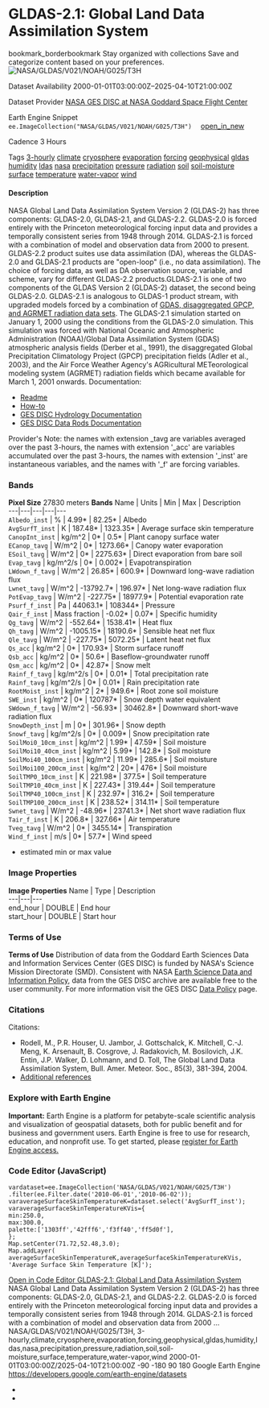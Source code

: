  
#  GLDAS-2.1: Global Land Data Assimilation System 
bookmark_borderbookmark Stay organized with collections  Save and categorize content based on your preferences. 
![NASA/GLDAS/V021/NOAH/G025/T3H](https://developers.google.com/earth-engine/datasets/images/NASA/NASA_GLDAS_V021_NOAH_G025_T3H_sample.png) 

Dataset Availability
    2000-01-01T03:00:00Z–2025-04-10T21:00:00Z 

Dataset Provider
     [ NASA GES DISC at NASA Goddard Space Flight Center ](https://doi.org/10.5067/E7TYRXPJKWOQ) 

Earth Engine Snippet
     `    ee.ImageCollection("NASA/GLDAS/V021/NOAH/G025/T3H")   ` [ open_in_new ](https://code.earthengine.google.com/?scriptPath=Examples:Datasets/NASA/NASA_GLDAS_V021_NOAH_G025_T3H) 

Cadence
    3 Hours 

Tags
     [3-hourly](https://developers.google.com/earth-engine/datasets/tags/3-hourly) [climate](https://developers.google.com/earth-engine/datasets/tags/climate) [cryosphere](https://developers.google.com/earth-engine/datasets/tags/cryosphere) [evaporation](https://developers.google.com/earth-engine/datasets/tags/evaporation) [forcing](https://developers.google.com/earth-engine/datasets/tags/forcing) [geophysical](https://developers.google.com/earth-engine/datasets/tags/geophysical) [gldas](https://developers.google.com/earth-engine/datasets/tags/gldas) [humidity](https://developers.google.com/earth-engine/datasets/tags/humidity) [ldas](https://developers.google.com/earth-engine/datasets/tags/ldas) [nasa](https://developers.google.com/earth-engine/datasets/tags/nasa) [precipitation](https://developers.google.com/earth-engine/datasets/tags/precipitation) [pressure](https://developers.google.com/earth-engine/datasets/tags/pressure) [radiation](https://developers.google.com/earth-engine/datasets/tags/radiation) [soil](https://developers.google.com/earth-engine/datasets/tags/soil) [soil-moisture](https://developers.google.com/earth-engine/datasets/tags/soil-moisture) [surface](https://developers.google.com/earth-engine/datasets/tags/surface) [temperature](https://developers.google.com/earth-engine/datasets/tags/temperature) [water-vapor](https://developers.google.com/earth-engine/datasets/tags/water-vapor) [wind](https://developers.google.com/earth-engine/datasets/tags/wind)
#### Description
NASA Global Land Data Assimilation System Version 2 (GLDAS-2) has three components: GLDAS-2.0, GLDAS-2.1, and GLDAS-2.2. GLDAS-2.0 is forced entirely with the Princeton meteorological forcing input data and provides a temporally consistent series from 1948 through 2014. GLDAS-2.1 is forced with a combination of model and observation data from 2000 to present. GLDAS-2.2 product suites use data assimilation (DA), whereas the GLDAS-2.0 and GLDAS-2.1 products are "open-loop" (i.e., no data assimilation). The choice of forcing data, as well as DA observation source, variable, and scheme, vary for different GLDAS-2.2 products.GLDAS-2.1 is one of two components of the GLDAS Version 2 (GLDAS-2) dataset, the second being GLDAS-2.0. GLDAS-2.1 is analogous to GLDAS-1 product stream, with upgraded models forced by a combination of [GDAS, disaggregated GPCP, and AGRMET radiation data sets](https://ldas.gsfc.nasa.gov/gldas/GLDASforcing.php).
The GLDAS-2.1 simulation started on January 1, 2000 using the conditions from the GLDAS-2.0 simulation. This simulation was forced with National Oceanic and Atmospheric Administration (NOAA)/Global Data Assimilation System (GDAS) atmospheric analysis fields (Derber et al., 1991), the disaggregated Global Precipitation Climatology Project (GPCP) precipitation fields (Adler et al., 2003), and the Air Force Weather Agency's AGRicultural METeorological modeling system (AGRMET) radiation fields which became available for March 1, 2001 onwards.
Documentation:
  * [Readme](https://hydro1.gesdisc.eosdis.nasa.gov/data/GLDAS/GLDAS_NOAH025_3H.2.1/doc/README_GLDAS2.pdf)
  * [How-to](https://disc.gsfc.nasa.gov/information/howto?tags=hydrology)
  * [GES DISC Hydrology Documentation](https://disc.gsfc.nasa.gov/information/documents?title=Hydrology%20Documentation)
  * [GES DISC Data Rods Documentation](https://disc.gsfc.nasa.gov/information/tools?title=Hydrology%20Data%20Rods)


Provider's Note: the names with extension _tavg are variables averaged over the past 3-hours, the names with extension '_acc' are variables accumulated over the past 3-hours, the names with extension '_inst' are instantaneous variables, and the names with '_f' are forcing variables.
### Bands
**Pixel Size** 27830 meters 
**Bands**
Name | Units | Min | Max | Description  
---|---|---|---|---  
`Albedo_inst` | % |  4.99*  |  82.25*  | Albedo  
`AvgSurfT_inst` | K |  187.48*  |  1323.35*  | Average surface skin temperature  
`CanopInt_inst` | kg/m^2 |  0*  |  0.5*  | Plant canopy surface water  
`ECanop_tavg` | W/m^2 |  0*  |  1273.66*  | Canopy water evaporation  
`ESoil_tavg` | W/m^2 |  0*  |  2275.63*  | Direct evaporation from bare soil  
`Evap_tavg` | kg/m^2/s |  0*  |  0.002*  | Evapotranspiration  
`LWdown_f_tavg` | W/m^2 |  26.85*  |  600.9*  | Downward long-wave radiation flux  
`Lwnet_tavg` | W/m^2 |  -13792.7*  |  196.97*  | Net long-wave radiation flux  
`PotEvap_tavg` | W/m^2 |  -227.75*  |  18977.9*  | Potential evaporation rate  
`Psurf_f_inst` | Pa |  44063.1*  |  108344*  | Pressure  
`Qair_f_inst` | Mass fraction |  -0.02*  |  0.07*  | Specific humidity  
`Qg_tavg` | W/m^2 |  -552.64*  |  1538.41*  | Heat flux  
`Qh_tavg` | W/m^2 |  -1005.15*  |  18190.6*  | Sensible heat net flux  
`Qle_tavg` | W/m^2 |  -227.75*  |  5072.25*  | Latent heat net flux  
`Qs_acc` | kg/m^2 |  0*  |  170.93*  | Storm surface runoff  
`Qsb_acc` | kg/m^2 |  0*  |  50.6*  | Baseflow-groundwater runoff  
`Qsm_acc` | kg/m^2 |  0*  |  42.87*  | Snow melt  
`Rainf_f_tavg` | kg/m^2/s |  0*  |  0.01*  | Total precipitation rate  
`Rainf_tavg` | kg/m^2/s |  0*  |  0.01*  | Rain precipitation rate  
`RootMoist_inst` | kg/m^2 |  2*  |  949.6*  | Root zone soil moisture  
`SWE_inst` | kg/m^2 |  0*  |  120787*  | Snow depth water equivalent  
`SWdown_f_tavg` | W/m^2 |  -56.93*  |  30462.8*  | Downward short-wave radiation flux  
`SnowDepth_inst` | m |  0*  |  301.96*  | Snow depth  
`Snowf_tavg` | kg/m^2/s |  0*  |  0.009*  | Snow precipitation rate  
`SoilMoi0_10cm_inst` | kg/m^2 |  1.99*  |  47.59*  | Soil moisture  
`SoilMoi10_40cm_inst` | kg/m^2 |  5.99*  |  142.8*  | Soil moisture  
`SoilMoi40_100cm_inst` | kg/m^2 |  11.99*  |  285.6*  | Soil moisture  
`SoilMoi100_200cm_inst` | kg/m^2 |  20*  |  476*  | Soil moisture  
`SoilTMP0_10cm_inst` | K |  221.98*  |  377.5*  | Soil temperature  
`SoilTMP10_40cm_inst` | K |  227.43*  |  319.44*  | Soil temperature  
`SoilTMP40_100cm_inst` | K |  232.97*  |  316.2*  | Soil temperature  
`SoilTMP100_200cm_inst` | K |  238.52*  |  314.11*  | Soil temperature  
`Swnet_tavg` | W/m^2 |  -48.96*  |  23741.3*  | Net short wave radiation flux  
`Tair_f_inst` | K |  206.8*  |  327.66*  | Air temperature  
`Tveg_tavg` | W/m^2 |  0*  |  3455.14*  | Transpiration  
`Wind_f_inst` | m/s |  0*  |  57.7*  | Wind speed  
* estimated min or max value 
### Image Properties
**Image Properties**
Name | Type | Description  
---|---|---  
end_hour | DOUBLE | End hour  
start_hour | DOUBLE | Start hour  
### Terms of Use
**Terms of Use**
Distribution of data from the Goddard Earth Sciences Data and Information Services Center (GES DISC) is funded by NASA's Science Mission Directorate (SMD). Consistent with NASA [Earth Science Data and Information Policy](https://www.earthdata.nasa.gov/engage/open-data-services-and-software/data-and-information-policy/), data from the GES DISC archive are available free to the user community. For more information visit the GES DISC [Data Policy](https://disc.sci.gsfc.nasa.gov/citing) page.
### Citations
Citations:
  * Rodell, M., P.R. Houser, U. Jambor, J. Gottschalck, K. Mitchell, C.-J. Meng, K. Arsenault, B. Cosgrove, J. Radakovich, M. Bosilovich, J.K. Entin, J.P. Walker, D. Lohmann, and D. Toll, The Global Land Data Assimilation System, Bull. Amer. Meteor. Soc., 85(3), 381-394, 2004.
  * [Additional references](https://ldas.gsfc.nasa.gov/gldas/GLDASpublications.php)


### Explore with Earth Engine
**Important:** Earth Engine is a platform for petabyte-scale scientific analysis and visualization of geospatial datasets, both for public benefit and for business and government users. Earth Engine is free to use for research, education, and nonprofit use. To get started, please [register for Earth Engine access.](https://console.cloud.google.com/earth-engine)
### Code Editor (JavaScript)
```
vardataset=ee.ImageCollection('NASA/GLDAS/V021/NOAH/G025/T3H')
.filter(ee.Filter.date('2010-06-01','2010-06-02'));
varaverageSurfaceSkinTemperatureK=dataset.select('AvgSurfT_inst');
varaverageSurfaceSkinTemperatureKVis={
min:250.0,
max:300.0,
palette:['1303ff','42fff6','f3ff40','ff5d0f'],
};
Map.setCenter(71.72,52.48,3.0);
Map.addLayer(
averageSurfaceSkinTemperatureK,averageSurfaceSkinTemperatureKVis,
'Average Surface Skin Temperature [K]');
```
[ Open in Code Editor ](https://code.earthengine.google.com/?scriptPath=Examples:Datasets/NASA/NASA_GLDAS_V021_NOAH_G025_T3H)
[ GLDAS-2.1: Global Land Data Assimilation System ](https://developers.google.com/earth-engine/datasets/catalog/NASA_GLDAS_V021_NOAH_G025_T3H)
NASA Global Land Data Assimilation System Version 2 (GLDAS-2) has three components: GLDAS-2.0, GLDAS-2.1, and GLDAS-2.2. GLDAS-2.0 is forced entirely with the Princeton meteorological forcing input data and provides a temporally consistent series from 1948 through 2014. GLDAS-2.1 is forced with a combination of model and observation data from 2000 …
NASA/GLDAS/V021/NOAH/G025/T3H, 3-hourly,climate,cryosphere,evaporation,forcing,geophysical,gldas,humidity,ldas,nasa,precipitation,pressure,radiation,soil,soil-moisture,surface,temperature,water-vapor,wind 
2000-01-01T03:00:00Z/2025-04-10T21:00:00Z
-90 -180 90 180 
Google Earth Engine
https://developers.google.com/earth-engine/datasets
  * [ ](https://doi.org/https://doi.org/10.5067/E7TYRXPJKWOQ)
  * [ ](https://doi.org/https://developers.google.com/earth-engine/datasets/catalog/NASA_GLDAS_V021_NOAH_G025_T3H)


